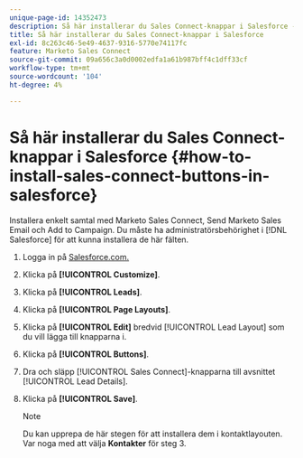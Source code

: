 ```yaml
---
unique-page-id: 14352473
description: Så här installerar du Sales Connect-knappar i Salesforce - Marketo Docs - produktdokumentation
title: Så här installerar du Sales Connect-knappar i Salesforce
exl-id: 8c263c46-5e49-4637-9316-5770e74117fc
feature: Marketo Sales Connect
source-git-commit: 09a656c3a0d0002edfa1a61b987bff4c1dff33cf
workflow-type: tm+mt
source-wordcount: '104'
ht-degree: 4%

---
```


# Så här installerar du Sales Connect-knappar i Salesforce {#how-to-install-sales-connect-buttons-in-salesforce}

Installera enkelt samtal med Marketo Sales Connect, Send Marketo Sales Email och Add to Campaign. Du måste ha administratörsbehörighet i [!DNL Salesforce] för att kunna installera de här fälten.

1. Logga in på [Salesforce.com.](https://salesforce.com)
1. Klicka på **[!UICONTROL Customize]**.
1. Klicka på **[!UICONTROL Leads]**.
1. Klicka på **[!UICONTROL Page Layouts]**.
1. Klicka på **[!UICONTROL Edit]** bredvid [!UICONTROL Lead Layout] som du vill lägga till knapparna i.
1. Klicka på **[!UICONTROL Buttons]**.
1. Dra och släpp [!UICONTROL Sales Connect]-knapparna till avsnittet [!UICONTROL Lead Details].
1. Klicka på **[!UICONTROL Save]**.

   >[!NOTE]
   >
   >Du kan upprepa de här stegen för att installera dem i kontaktlayouten. Var noga med att välja **Kontakter** för steg 3.
